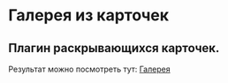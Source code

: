 # Галерея из карточек
## Плагин раскрывающихся карточек.
Результат можно посмотреть тут:
[Галерея](https://alekseeva-t-v.github.io/cards-sources/)

